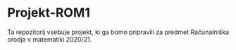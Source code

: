 # Projekt-ROM1
Ta repozitorij vsebuje projekt, ki ga bomo pripravili za predmet Računalniška orodja v matematiki 2020/21.
